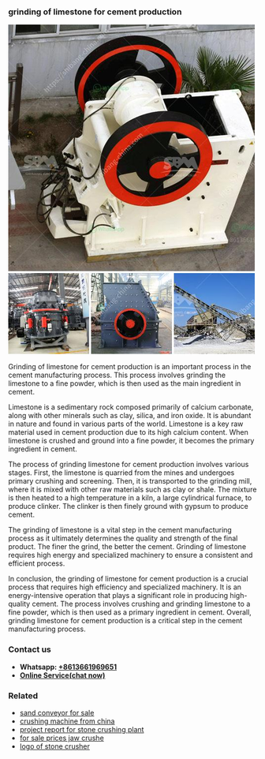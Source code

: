 <h3>grinding of limestone for cement production</h3><img src='1708589579.jpg' alt=''><p>Grinding of limestone for cement production is an important process in the cement manufacturing process. This process involves grinding the limestone to a fine powder, which is then used as the main ingredient in cement.</p><p>Limestone is a sedimentary rock composed primarily of calcium carbonate, along with other minerals such as clay, silica, and iron oxide. It is abundant in nature and found in various parts of the world. Limestone is a key raw material used in cement production due to its high calcium content. When limestone is crushed and ground into a fine powder, it becomes the primary ingredient in cement.</p><p>The process of grinding limestone for cement production involves various stages. First, the limestone is quarried from the mines and undergoes primary crushing and screening. Then, it is transported to the grinding mill, where it is mixed with other raw materials such as clay or shale. The mixture is then heated to a high temperature in a kiln, a large cylindrical furnace, to produce clinker. The clinker is then finely ground with gypsum to produce cement.</p><p>The grinding of limestone is a vital step in the cement manufacturing process as it ultimately determines the quality and strength of the final product. The finer the grind, the better the cement. Grinding of limestone requires high energy and specialized machinery to ensure a consistent and efficient process.</p><p>In conclusion, the grinding of limestone for cement production is a crucial process that requires high efficiency and specialized machinery. It is an energy-intensive operation that plays a significant role in producing high-quality cement. The process involves crushing and grinding limestone to a fine powder, which is then used as a primary ingredient in cement. Overall, grinding limestone for cement production is a critical step in the cement manufacturing process.</p><h3>Contact us</h3><ul><li><strong>Whatsapp:&nbsp;<a href="https://wa.me/8613661969651">+8613661969651</a></strong></li><li><a href="https://swt.shibang-china.com/?git&amp;zhl&amp;grinding of limestone for cement production"><strong>Online Service(chat now)</strong></a></li></ul><h3>Related</h3><ul><li><a href='sand conveyor for sale.md'>sand conveyor for sale</a></li><li><a href='crushing machine from china.md'>crushing machine from china</a></li><li><a href='project report for stone crushing plant.md'>project report for stone crushing plant</a></li><li><a href='for sale prices jaw crushe.md'>for sale prices jaw crushe</a></li><li><a href='logo of stone crusher.md'>logo of stone crusher</a></li></ul>